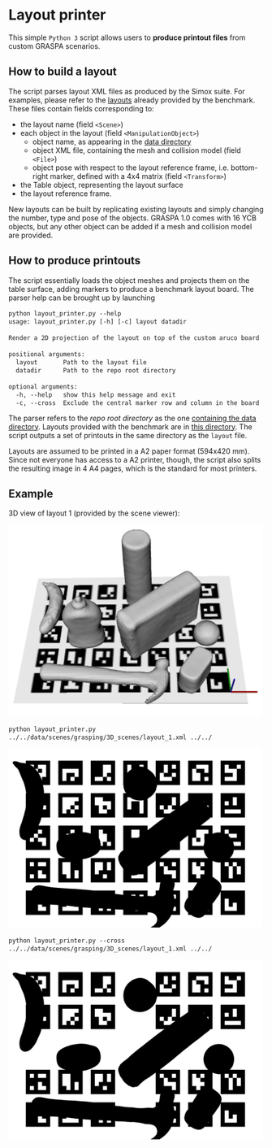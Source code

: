 # Layout printer

This simple `Python 3` script allows users to **produce printout files** from custom GRASPA scenarios.

## How to build a layout

The script parses layout XML files as produced by the Simox suite. For examples, please refer to the [layouts](https://github.com/robotology/GRASPA-benchmark/tree/master/data/scenes/grasping/3D_scenes) already provided by the benchmark. These files contain fields corresponding to:

- the layout name (field `<Scene>`)
- each object in the layout (field `<ManipulationObject>`)
    - object name, as appearing in the [data directory](https://github.com/robotology/GRASPA-benchmark/tree/master/data/objects/YCB)
    - object XML file, containing the mesh and collision model (field `<File>`)
    - object pose with respect to the layout reference frame, i.e. bottom-right marker, defined with a 4x4 matrix (field `<Transform>`)
- the Table object, representing the layout surface
- the layout reference frame.

New layouts can be built by replicating existing layouts and simply changing the number, type and pose of the objects. GRASPA 1.0 comes with 16 YCB objects, but any other object can be added if a mesh and collision model are provided.

## How to produce printouts

The script essentially loads the object meshes and projects them on the table surface, adding markers to produce a benchmark layout board. The parser help can be brought up by launching

```
python layout_printer.py --help
usage: layout_printer.py [-h] [-c] layout datadir

Render a 2D projection of the layout on top of the custom aruco board

positional arguments:
  layout       Path to the layout file
  datadir      Path to the repo root directory

optional arguments:
  -h, --help   show this help message and exit
  -c, --cross  Exclude the central marker row and column in the board
```

The parser refers to the _repo root directory_ as the one [containing the data directory](https://github.com/robotology/GRASPA-benchmark). Layouts provided with the benchmark are in [this directory](https://github.com/robotology/GRASPA-benchmark/tree/master/data/scenes/grasping/3D_scenes). The script outputs a set of printouts in the same directory as the `layout` file.

Layouts are assumed to be printed in a A2 paper format (594x420 mm). Since not everyone has access to a A2 printer, though, the script also splits the resulting image in 4 A4 pages, which is the standard for most printers.

## Example


3D view of layout 1 (provided by the scene viewer):

<img src="../../media/scene2.png" alt="scene" width=500>

```
python layout_printer.py ../../data/scenes/grasping/3D_scenes/layout_1.xml ../../
```

<img src="../../data/scenes/grasping/printable_layouts/layout_1/layout_1_printout.png" alt="printout" width=500>


```
python layout_printer.py --cross ../../data/scenes/grasping/3D_scenes/layout_1.xml ../../
```

<img src="../../data/scenes/grasping/printable_layouts/layout_1/layout_1_no_central_printout.png" alt="printout" width=500>
